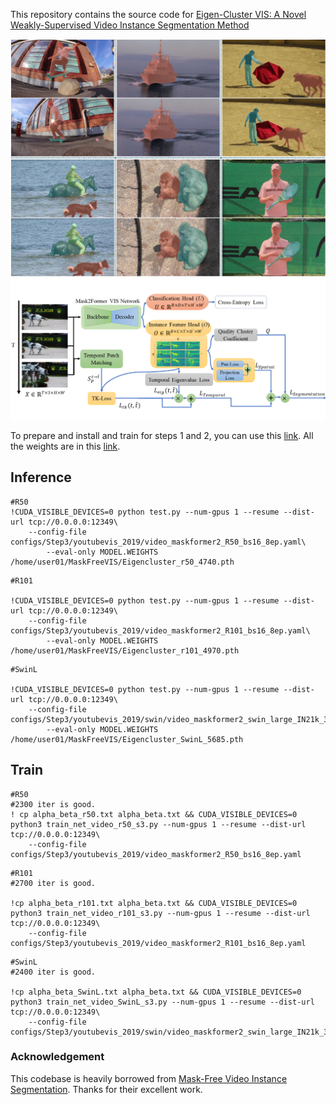 This repository contains the source code for [Eigen-Cluster VIS: A Novel Weakly-Supervised Video Instance Segmentation Method](https://)<br/>

<img src="Fig1-1.jpg">
<img src="Diagram.png">


To prepare and install and train for steps 1 and 2, you can use this [link](https://github.com/SysCV/MaskFreeVIS).
All the weights are in this [link](https://drive.google.com/drive/folders/1wuMx4afjt_KuXaL2LjiLhicQdiPOguGR?usp=sharing).

## Inference

```Shell
#R50
!CUDA_VISIBLE_DEVICES=0 python test.py --num-gpus 1 --resume --dist-url tcp://0.0.0.0:12349\
	--config-file configs/Step3/youtubevis_2019/video_maskformer2_R50_bs16_8ep.yaml\
        --eval-only MODEL.WEIGHTS /home/user01/MaskFreeVIS/Eigencluster_r50_4740.pth
```

```Shell
#R101

!CUDA_VISIBLE_DEVICES=0 python test.py --num-gpus 1 --resume --dist-url tcp://0.0.0.0:12349\
	--config-file configs/Step3/youtubevis_2019/video_maskformer2_R101_bs16_8ep.yaml\
        --eval-only MODEL.WEIGHTS /home/user01/MaskFreeVIS/Eigencluster_r101_4970.pth
```
```Shell
#SwinL

!CUDA_VISIBLE_DEVICES=0 python test.py --num-gpus 1 --resume --dist-url tcp://0.0.0.0:12349\
	--config-file configs/Step3/youtubevis_2019/swin/video_maskformer2_swin_large_IN21k_384_bs16_8ep.yaml\
        --eval-only MODEL.WEIGHTS /home/user01/MaskFreeVIS/Eigencluster_SwinL_5685.pth
```

## Train
```Shell
#R50
#2300 iter is good.
! cp alpha_beta_r50.txt alpha_beta.txt && CUDA_VISIBLE_DEVICES=0 python3 train_net_video_r50_s3.py --num-gpus 1 --resume --dist-url tcp://0.0.0.0:12349\
	--config-file configs/Step3/youtubevis_2019/video_maskformer2_R50_bs16_8ep.yaml
```

```Shell
#R101
#2700 iter is good.

!cp alpha_beta_r101.txt alpha_beta.txt && CUDA_VISIBLE_DEVICES=0 python3 train_net_video_r101_s3.py --num-gpus 1 --resume --dist-url tcp://0.0.0.0:12349\
	--config-file configs/Step3/youtubevis_2019/video_maskformer2_R101_bs16_8ep.yaml 
```
```Shell
#SwinL
#2400 iter is good.

!cp alpha_beta_SwinL.txt alpha_beta.txt && CUDA_VISIBLE_DEVICES=0 python3 train_net_video_SwinL_s3.py --num-gpus 1 --resume --dist-url tcp://0.0.0.0:12349\
	--config-file configs/Step3/youtubevis_2019/swin/video_maskformer2_swin_large_IN21k_384_bs16_8ep.yaml 
```
            
### Acknowledgement
This codebase is heavily borrowed from [Mask-Free Video Instance Segmentation](https://github.com/SysCV/MaskFreeVIS). Thanks for their excellent work.
